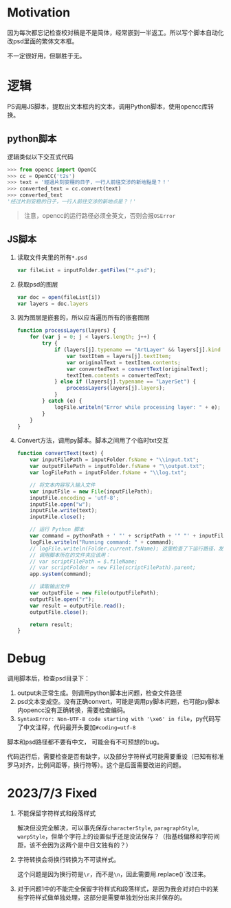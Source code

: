 # Motivation

因为每次都忘记检查校对稿是不是简体，经常嵌到一半返工。所以写个脚本自动化改psd里面的繁体文本框。

不一定很好用，但聊胜于无。



# 逻辑

PS调用JS脚本，提取出文本框内的文本，调用Python脚本，使用opencc库转换。



## python脚本

逻辑类似以下交互式代码

```py
>>> from opencc import OpenCC
>>> cc = OpenCC('t2s')
>>> text = '經過片刻安穩的日子，一行人前往交涉的新地點是？！'
>>> converted_text = cc.convert(text)
>>> converted_text
'经过片刻安稳的日子，一行人前往交涉的新地点是？！'
```

> 注意，opencc的运行路径必须全英文，否则会报`OSError`



## JS脚本

1. 读取文件夹里的所有`*.psd`

   ```javascript
   var fileList = inputFolder.getFiles("*.psd");
   ```

   

2. 获取psd的图层

   ```javascript
   var doc = open(fileList[i])
   var layers = doc.layers
   ```

3. 因为图层是嵌套的，所以应当遍历所有的嵌套图层

   ```javascript
   function processLayers(layers) {
       for (var j = 0; j < layers.length; j++) {
           try {
               if (layers[j].typename == "ArtLayer" && layers[j].kind == LayerKind.TEXT) {
                   var textItem = layers[j].textItem;
                   var originalText = textItem.contents;
                   var convertedText = convertText(originalText);
                   textItem.contents = convertedText;
               } else if (layers[j].typename == "LayerSet") {
                   processLayers(layers[j].layers);
               }
           } catch (e) {
               logFile.writeln("Error while processing layer: " + e);
           }
       }
   }
   ```

4. Convert方法，调用py脚本。脚本之间用了个临时txt交互

   ```javascript
   function convertText(text) {
       var inputFilePath = inputFolder.fsName + "\\input.txt";
       var outputFilePath = inputFolder.fsName + "\\output.txt";
       var logFilePath = inputFolder.fsName + "\\log.txt";
   
       // 将文本内容写入输入文件
       var inputFile = new File(inputFilePath);
       inputFile.encoding = 'utf-8';
       inputFile.open("w");
       inputFile.write(text);
       inputFile.close();
   
       // 运行 Python 脚本
       var command = pythonPath + ' "' + scriptPath + '" "' + inputFilePath + '" "' + outputFilePath + '" "' + logFilePath + '"';
       logFile.writeln("Running command: " + command);
       // logFile.writeln(Folder.current.fsName); 这里检查了下运行路径，发现是PS的文件夹
       // 调用脚本所在的文件夹应该用：
       // var scriptFilePath = $.fileName; 
       // var scriptFolder = new File(scriptFilePath).parent; 
       app.system(command);
   
       // 读取输出文件
       var outputFile = new File(outputFilePath);
       outputFile.open("r");
       var result = outputFile.read();
       outputFile.close();
   
       return result;
   }
   ```



# Debug

调用脚本后，检查psd目录下：

1. output未正常生成。则调用python脚本出问题，检查文件路径
2. psd文本变成空。没有正确convert，可能是调用py脚本问题，也可能py脚本内opencc没有正确转换，需要检查编码。
3. `SyntaxError: Non-UTF-8 code starting with '\xe6' in file`，py代码写了中文注释，代码最开头要加`#coding=utf-8`

脚本和psd路径都不要有中文， 可能会有不可预想的bug。

代码运行后，需要检查是否有缺字，以及部分字符样式可能需要重设（已知有标准罗马对齐，比例间距等，换行符等）。这个是后面需要改进的问题。



# 2023/7/3 Fixed

1. 不能保留字符样式和段落样式

   解决但没完全解决，可以事先保存`characterStyle`, `paragraphStyle`, `warpStyle`，但单个字符上的设置似乎还是没法保存？（指基线偏移和字符间距，该不会因为这两个是中日文独有的？）

2. 字符转换会将换行转换为不可读样式。

   这个问题是因为换行符是`\r`，而不是`\n`，因此需要用.replace()`改过来。

3. 对于问题1中的不能完全保留字符样式和段落样式，是因为我会对对白中的某些字符样式做单独处理，这部分是需要单独划分出来并保存的。
